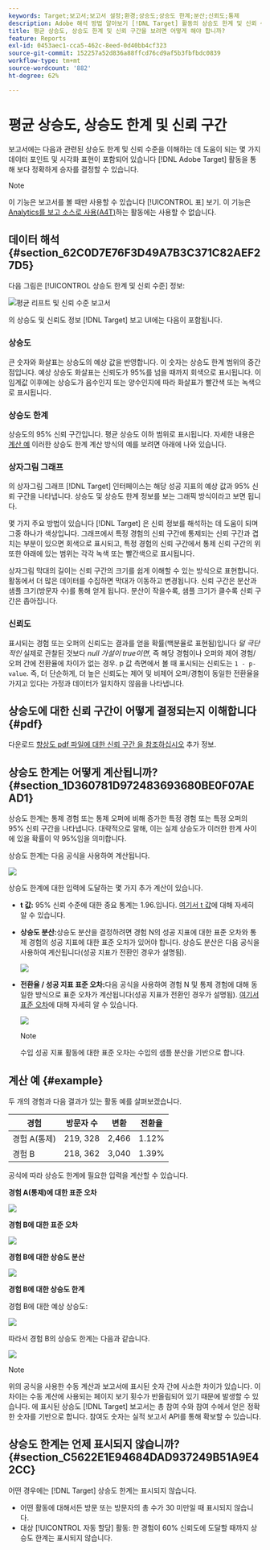```yaml
---
keywords: Target;보고서;보고서 설정;환경;상승도;상승도 한계;분산;신뢰도;통제
description: Adobe 해석 방법 알아보기 [!DNL Target] 활동의 상승도 한계 및 신뢰 수준을 이해하는 데 도움이 되는 데이터 포인트 및 시각화 표현을 포함하는 보고서입니다.
title: 평균 상승도, 상승도 한계 및 신뢰 구간을 보려면 어떻게 해야 합니까?
feature: Reports
exl-id: 0453aec1-cca5-462c-8eed-0d40bb4cf323
source-git-commit: 152257a52d836a88ffcd76cd9af5b3fbfbdc0839
workflow-type: tm+mt
source-wordcount: '882'
ht-degree: 62%

---
```


# 평균 상승도, 상승도 한계 및 신뢰 구간

보고서에는 다음과 관련된 상승도 한계 및 신뢰 수준을 이해하는 데 도움이 되는 몇 가지 데이터 포인트 및 시각화 표현이 포함되어 있습니다 [!DNL Adobe Target] 활동을 통해 보다 정확하게 승자를 결정할 수 있습니다.

>[!NOTE]
>
>이 기능은 보고서를 볼 때만 사용할 수 있습니다 [!UICONTROL 표] 보기. 이 기능은 [Analytics를 보고 소스로 사용(A4T)](/help/main/c-integrating-target-with-mac/a4t/a4t.md#concept_7540C8C04259434AB6EE33B09F47A1DE)하는 활동에는 사용할 수 없습니다.

## 데이터 해석 {#section_62C0D7E76F3D49A7B3C371C82AEF27D5}

다음 그림은 [!UICONTROL 상승도 한계 및 신뢰 수준] 정보:

![평균 리프트 및 신뢰 수준 보고서](/help/main/c-reports/c-report-settings/assets/lift-screenshot-new.png)

의 상승도 및 신뢰도 정보 [!DNL Target] 보고 UI에는 다음이 포함됩니다.

### 상승도

큰 숫자와 화살표는 상승도의 예상 값을 반영합니다. 이 숫자는 상승도 한계 범위의 중간점입니다. 예상 상승도 화살표는 신뢰도가 95%를 넘을 때까지 회색으로 표시됩니다. 이 임계값 이후에는 상승도가 음수인지 또는 양수인지에 따라 화살표가 빨간색 또는 녹색으로 표시됩니다.

### 상승도 한계

상승도의 95% 신뢰 구간입니다. 평균 상승도 이하 범위로 표시됩니다. 자세한 내용은 [계산 예](#example) 이러한 상승도 한계 계산 방식의 예를 보려면 아래에 나와 있습니다.

### 상자그림 그래프

의 상자그림 그래프 [!DNL Target] 인터페이스는 해당 성공 지표의 예상 값과 95% 신뢰 구간을 나타냅니다. 상승도 및 상승도 한계 정보를 보는 그래픽 방식이라고 보면 됩니다.

몇 가지 주요 방법이 있습니다 [!DNL Target] 은 신뢰 정보를 해석하는 데 도움이 되며 그중 하나가 색상입니다. 그래프에서 특정 경험의 신뢰 구간에 통제되는 신뢰 구간과 겹치는 부분이 있으면 회색으로 표시되고, 특정 경험의 신뢰 구간에서 통제 신뢰 구간의 위 또한 아래에 있는 범위는 각각 녹색 또는 빨간색으로 표시됩니다.

상자그림 막대의 길이는 신뢰 구간의 크기를 쉽게 이해할 수 있는 방식으로 표현합니다. 활동에서 더 많은 데이터를 수집하면 막대가 이동하고 변경됩니다. 신뢰 구간은 분산과 샘플 크기(방문자 수)를 통해 얻게 됩니다. 분산이 작을수록, 샘플 크기가 클수록 신뢰 구간은 좁아집니다.

### 신뢰도

표시되는 경험 또는 오퍼의 신뢰도는 결과를 얻을 확률(백분율로 표현됨)입니다 _덜 극단적인_ 실제로 관찰된 것보다 _null 가설이 true이면_, 즉 해당 경험이나 오퍼와 제어 경험/오퍼 간에 전환율에 차이가 없는 경우. p 값 측면에서 볼 때 표시되는 신뢰도는 `1 - p-value`. 즉, 더 단순하게, 더 높은 신뢰도는 제어 및 비제어 오퍼/경험이 동일한 전환율을 가지고 있다는 가정과 데이터가 일치하지 않음을 나타냅니다.

## 상승도에 대한 신뢰 구간이 어떻게 결정되는지 이해합니다 {#pdf}

다운로드 [향상도 pdf 파일에 대한 신뢰 구간 을 참조하십시오](/help/main/assets/confidence_interval_lift.pdf) 추가 정보.

## 상승도 한계는 어떻게 계산됩니까? {#section_1D360781D972483693680BE0F07AEAD1}

상승도 한계는 통제 경험 또는 통제 오퍼에 비해 증가한 특정 경험 또는 특정 오퍼의 95% 신뢰 구간을 나타냅니다. 대략적으로 말해, 이는 실제 상승도가 이러한 한계 사이에 있을 확률이 약 95%임을 의미합니다.

상승도 한계는 다음 공식을 사용하여 계산됩니다.

![](assets/lift_diagram.png)

상승도 한계에 대한 입력에 도달하는 몇 가지 추가 계산이 있습니다.

* **t 값:** 95% 신뢰 수준에 대한 중요 통계는 1.96.입니다. [여기서 t 값](https://en.wikipedia.org/wiki/T-statistic)에 대해 자세히 알 수 있습니다.
* **상승도 분산:**&#x200B;상승도 분산을 결정하려면 경험 N의 성공 지표에 대한 표준 오차와 통제 경험의 성공 지표에 대한 표준 오차가 있어야 합니다. 상승도 분산은 다음 공식을 사용하여 계산됩니다(성공 지표가 전환인 경우가 설명됨).

   ![](assets/lift_variance.png)

* **전환율 / 성공 지표 표준 오차:**&#x200B;다음 공식을 사용하여 경험 N 및 통제 경험에 대해 동일한 방식으로 표준 오차가 계산됩니다(성공 지표가 전환인 경우가 설명됨). [여기서 표준 오차](https://en.wikipedia.org/wiki/Standard_error)에 대해 자세히 알 수 있습니다.

   ![](assets/standard_error.png)

   >[!NOTE]
   >
   >수입 성공 지표 활동에 대한 표준 오차는 수입의 샘플 분산을 기반으로 합니다.

## 계산 예 {#example}

두 개의 경험과 다음 결과가 있는 활동 예를 살펴보겠습니다.

| 경험 | 방문자 수 | 변환 | 전환율 |
|--- |--- |--- |--- |
| 경험 A(통제) | 219, 328 | 2,466 | 1.12% |
| 경험 B | 218, 362 | 3,040 | 1.39% |

공식에 따라 상승도 한계에 필요한 입력을 계산할 수 있습니다.

**경험 A(통제)에 대한 표준 오차**

![](assets/standard_error_A.png)

**경험 B에 대한 표준 오차**

![](assets/standard_error_B.png)

**경험 B에 대한 상승도 분산**

![](assets/lift_variance_B.png)

**경험 B에 대한 상승도 한계**

경험 B에 대한 예상 상승도:

![](assets/lift_bounds_B.png)

따라서 경험 B의 상승도 한계는 다음과 같습니다.

![](assets/lift_bounds_B2.png)

>[!NOTE]
>
>위의 공식을 사용한 수동 계산과 보고서에 표시된 숫자 간에 사소한 차이가 있습니다. 이 차이는 수동 계산에 사용되는 페이지 보기 횟수가 반올림되어 있기 때문에 발생할 수 있습니다. 에 표시된 상승도 [!DNL Target] 보고서는 총 참여 수와 참여 수에서 얻은 정확한 숫자를 기반으로 합니다. 참여도 숫자는 실적 보고서 API를 통해 확보할 수 있습니다.

## 상승도 한계는 언제 표시되지 않습니까? {#section_C5622E1E94684DAD937249B51A9E42CC}

어떤 경우에는 [!DNL Target] 상승도 한계는 표시되지 않습니다.

* 어떤 활동에 대해서든 방문 또는 방문자의 총 수가 30 미만일 때 표시되지 않습니다.
* 대상 [!UICONTROL 자동 할당] 활동: 한 경험이 60% 신뢰도에 도달할 때까지 상승도 한계는 표시되지 않습니다.
